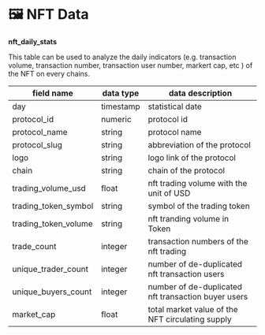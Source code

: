 # 🖼 NFT Data

**nft\_daily\_stats**

This table can be used to analyze the daily indicators (e.g. transaction volume, transaction number, transaction user number, markert cap, etc ) of the NFT on every chains.

| field name             | data type | data description                                    |
| ---------------------- | --------- | --------------------------------------------------- |
| day                    | timestamp | statistical date                                    |
| protocol\_id           | numeric   | protocol id                                         |
| protocol\_name         | string    | protocol name                                       |
| protocol\_slug         | string    | abbreviation of the protocol                        |
| logo                   | string    | logo link of the protocol                           |
| chain                  | string    | chain of the protocol                               |
| trading\_volume\_usd   | float     | nft trading volume with the unit of USD             |
| trading\_token\_symbol | string    | symbol of the trading token                         |
| trading\_token\_volume | string    | nft tranding volume in Token                        |
| trade\_count           | integer   | transaction numbers of the nft trading              |
| unique\_trader\_count  | integer   | number of de-duplicated nft transaction users       |
| unique\_buyers\_count  | integer   | number of de-duplicated nft transaction buyer users |
| market\_cap            | float     | total market value of the NFT circulating supply    |
